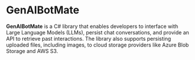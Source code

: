 # GenAIBotMate
**GenAIBotMate** is a C# library that enables developers to interface with Large Language Models (LLMs), persist chat conversations, and provide an API to retrieve past interactions. The library also supports persisting uploaded files, including images, to cloud storage providers like Azure Blob Storage and AWS S3.
